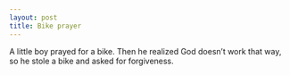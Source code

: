 ```yaml
---
layout: post
title: Bike prayer
---
```


A little boy prayed for a bike. Then he realized God doesn’t work that way, so he stole a bike and asked for forgiveness.